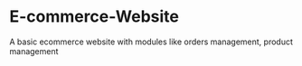 # E-commerce-Website
A basic ecommerce website with modules like orders management, product management 
